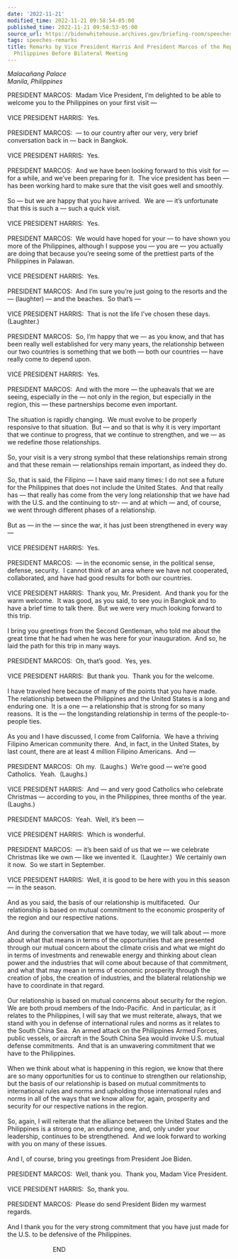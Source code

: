 ```yaml
---
date: '2022-11-21'
modified_time: 2022-11-21 09:58:54-05:00
published_time: 2022-11-21 09:58:53-05:00
source_url: https://bidenwhitehouse.archives.gov/briefing-room/speeches-remarks/2022/11/21/remarks-by-vice-president-harris-and-president-marcos-of-the-republic-of-the-philippines-before-bilateral-meeting/
tags: speeches-remarks
title: Remarks by Vice President Harris And President Marcos of the Republic of the
  Philippines Before Bilateral Meeting
---
```

 
*Malacañang Palace  
*Manila, Philippines**

PRESIDENT MARCOS:  Madam Vice President, I’m delighted to be able to
welcome you to the Philippines on your first visit —  
   
VICE PRESIDENT HARRIS:  Yes.  
   
PRESIDENT MARCOS:  — to our country after our very, very brief
conversation back in — back in Bangkok.  
   
VICE PRESIDENT HARRIS:  Yes.  
   
PRESIDENT MARCOS:  And we have been looking forward to this visit for —
for a while, and we’ve been preparing for it.  The vice president has
been — has been working hard to make sure that the visit goes well and
smoothly.  
   
So — but we are happy that you have arrived.  We are — it’s unfortunate
that this is such a — such a quick visit.  
   
VICE PRESIDENT HARRIS:  Yes.  
   
PRESIDENT MARCOS:  We would have hoped for your — to have shown you more
of the Philippines, although I suppose you — you are — you actually are
doing that because you’re seeing some of the prettiest parts of the
Philippines in Palawan.  
   
VICE PRESIDENT HARRIS:  Yes.  
   
PRESIDENT MARCOS:  And I’m sure you’re just going to the resorts and the
— (laughter) — and the beaches.  So that’s —  
   
VICE PRESIDENT HARRIS:  That is not the life I’ve chosen these days. 
(Laughter.)   
   
PRESIDENT MARCOS:  So, I’m happy that we — as you know, and that has
been really well established for very many years, the relationship
between our two countries is something that we both — both our countries
— have really come to depend upon.  
   
VICE PRESIDENT HARRIS:  Yes.  
   
PRESIDENT MARCOS:  And with the more — the upheavals that we are seeing,
especially in the — not only in the region, but especially in the
region, this — these partnerships become even important.   
   
The situation is rapidly changing.  We must evolve to be properly
responsive to that situation.  But — and so that is why it is very
important that we continue to progress, that we continue to strengthen,
and we — as we redefine those relationships.  
   
So, your visit is a very strong symbol that these relationships remain
strong and that these remain — relationships remain important, as indeed
they do.  
   
So, that is said, the Filipino — I have said many times: I do not see a
future for the Philippines that does not include the United States.  And
that really has — that really has come from the very long relationship
that we have had with the U.S. and the continuing to str- — and at which
— and, of course, we went through different phases of a
relationship.    
   
But as — in the — since the war, it has just been strengthened in every
way —  
   
VICE PRESIDENT HARRIS:  Yes.  
   
PRESIDENT MARCOS:  — in the economic sense, in the political sense,
defense, security.  I cannot think of an area where we have not
cooperated, collaborated, and have had good results for both our
countries.     
   
VICE PRESIDENT HARRIS:  Thank you, Mr. President.  And thank you for the
warm welcome.  It was good, as you said, to see you in Bangkok and to
have a brief time to talk there.  But we were very much looking forward
to this trip.   
   
I bring you greetings from the Second Gentleman, who told me about the
great time that he had when he was here for your inauguration.  And so,
he laid the path for this trip in many ways.  
   
PRESIDENT MARCOS:  Oh, that’s good.  Yes, yes.  
   
VICE PRESIDENT HARRIS:  But thank you.  Thank you for the welcome.  
   
I have traveled here because of many of the points that you have made. 
The relationship between the Philippines and the United States is a long
and enduring one.  It is a one — a relationship that is strong for so
many reasons.  It is the — the longstanding relationship in terms of the
people-to-people ties.   
   
As you and I have discussed, I come from California.  We have a thriving
Filipino American community there.  And, in fact, in the United States,
by last count, there are at least 4 million Filipino Americans.  And —  
   
PRESIDENT MARCOS:  Oh my.  (Laughs.)  We’re good — we’re good
Catholics.  Yeah.  (Laughs.)  
   
VICE PRESIDENT HARRIS:  And — and very good Catholics who celebrate
Christmas — according to you, in the Philippines, three months of the
year.  (Laughs.)  
   
PRESIDENT MARCOS:  Yeah.  Well, it’s been —  
   
VICE PRESIDENT HARRIS:  Which is wonderful.     
   
PRESIDENT MARCOS:  — it’s been said of us that we — we celebrate
Christmas like we own — like we invented it.  (Laughter.)  We certainly
own it now.  So we start in September.  
   
VICE PRESIDENT HARRIS:  Well, it is good to be here with you in this
season — in the season.   
   
And as you said, the basis of our relationship is multifaceted.  Our
relationship is based on mutual commitment to the economic prosperity of
the region and our respective nations.    
   
And during the conversation that we have today, we will talk about —
more about what that means in terms of the opportunities that are
presented through our mutual concern about the climate crisis and what
we might do in terms of investments and renewable energy and thinking
about clean power and the industries that will come about because of
that commitment, and what that may mean in terms of economic prosperity
through the creation of jobs, the creation of industries, and the
bilateral relationship we have to coordinate in that regard.   
   
Our relationship is based on mutual concerns about security for the
region.  We are both proud members of the Indo-Pacific.  And in
particular, as it relates to the Philippines, I will say that we must
reiterate, always, that we stand with you in defense of international
rules and norms as it relates to the South China Sea.  An armed attack
on the Philippines Armed Forces, public vessels, or aircraft in the
South China Sea would invoke U.S. mutual defense commitments.  And that
is an unwavering commitment that we have to the Philippines.   
   
When we think about what is happening in this region, we know that there
are so many opportunities for us to continue to strengthen our
relationship, but the basis of our relationship is based on mutual
commitments to international rules and norms and upholding those
international rules and norms in all of the ways that we know allow for,
again, prosperity and security for our respective nations in the
region.   
   
So, again, I will reiterate that the alliance between the United States
and the Philippines is a strong one, an enduring one, and, only under
your leadership, continues to be strengthened.  And we look forward to
working with you on many of these issues.  
   
And I, of course, bring you greetings from President Joe Biden.   
   
PRESIDENT MARCOS:  Well, thank you.  Thank you, Madam Vice President.  
   
VICE PRESIDENT HARRIS:  So, thank you.     
   
PRESIDENT MARCOS:  Please do send President Biden my warmest regards.  
   
And I thank you for the very strong commitment that you have just made
for the U.S. to be defensive of the Philippines.   
   
                          END  
  
